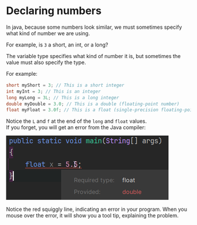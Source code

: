 # Declaring numbers

In java, because some numbers look similar, we must sometimes specify what kind of number we are using.

For example, is `3` a short, an int, or a long?

The variable type specifies what kind of number it is, but sometimes the value must also specify the type.

For example:

```java
short myShort = 3; // This is a short integer
int myInt = 3; // This is an integer
long myLong = 3L; // This is a long integer
double myDouble = 3.0; // This is a double (floating-point number)
float myFloat = 3.0f; // This is a float (single-precision floating-point number)
```

Notice the `L` and `f` at the end of the `long` and `float` values.\
If you forget, you will get an error from the Java compiler:

![Java compiler error](Resources/RememberTheFloatF.png)

Notice the red squiggly line, indicating an error in your program. When you mouse over the error, it will show you a tool tip, explaining the problem.





